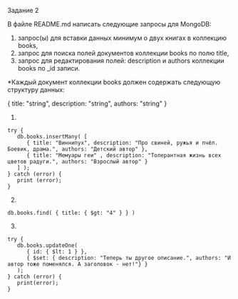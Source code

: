Задание 2

В файле README.md написать следующие запросы для MongoDB:

1) запрос(ы) для вставки данных минимум о двух книгах в коллекцию books,
2) запрос для поиска полей документов коллекции books по полю title,
3) запрос для редактирования полей: description и authors коллекции books по _id записи.

*Каждый документ коллекции books должен содержать следующую структуру данных:

{
  title: "string",
  description: "string",
  authors: "string"
}

1)
```
try {
   db.books.insertMany( [
      { title: "Виннипух", description: "Про свиней, ружья и пчёл. Боевик, драма.", authors: "Детский автор" },
      { title: "Мемуары геи" , description: "Толерантная жизнь всех цветов радуги.", authors: "Взрослый автор" }
   ] );
} catch (error) {
   print (error);
}
```

2)
```
db.books.find( { title: { $gt: "4" } } )
```

3)
```
try {
   db.books.updateOne(
      { id: { $lt: 1 } },
      { $set: { description: "Теперь ты другое описание.", authors: "И автор тоже поменялся. А заголовок - нет!"} }
   );
} catch (error) {
   print(error);
}
```

